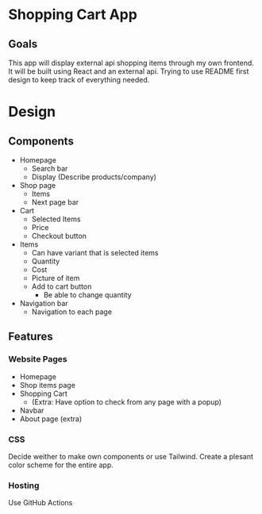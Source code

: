 # Shopping Cart App

## Goals
This app will display external api shopping items through my own frontend. 
It will be built using React and an external api. Trying to use README first design to
keep track of everything needed.

# Design
## Components
* Homepage
    - Search bar
    - Display (Describe products/company)
* Shop page
    - Items
    - Next page bar    
* Cart
    - Selected Items
    - Price
    - Checkout button
* Items
    - Can have variant that is selected items
    - Quantity
    - Cost
    - Picture of item
    - Add to cart button
        * Be able to change quantity
* Navigation bar
    - Navigation to each page

## Features
### Website Pages
* Homepage
* Shop items page
* Shopping Cart
    * (Extra: Have option to check from any page with a popup)
* Navbar
* About page (extra)

### CSS
Decide weither to make own components or use Tailwind.
Create a plesant color scheme for the entire app.

### Hosting
Use GitHub Actions
